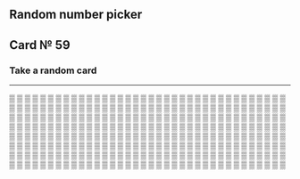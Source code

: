 ## Random number picker 

## Card № 59

### Take a random card
----
[▒](10.md) [▒](97.md) [▒](92.md) [▒](13.md) [▒](60.md) [▒](50.md) [▒](25.md) [▒](5.md) [▒](91.md) [▒](49.md) [▒](78.md) [▒](6.md) [▒](85.md) [▒](67.md) [▒](12.md) [▒](7.md) [▒](91.md) [▒](78.md) [▒](16.md) [▒](19.md) [▒](22.md) [▒](24.md) [▒](97.md) [▒](3.md) [▒](87.md) [▒](76.md) [▒](15.md) [▒](36.md) [▒](78.md) [▒](19.md) [▒](99.md) [▒](90.md) [▒](61.md) [▒](2.md) [▒](41.md) [▒](48.md) [▒](64.md) [▒](32.md) [▒](46.md) [▒](51.md) [▒](38.md) [▒](62.md) [▒](8.md) [▒](29.md) [▒](2.md) [▒](70.md) [▒](63.md) [▒](57.md) [▒](95.md) [▒](99.md) [▒](23.md) [▒](93.md) [▒](4.md) [▒](53.md) [▒](33.md) [▒](67.md) [▒](46.md) [▒](8.md) [▒](9.md) [▒](72.md) [▒](10.md) [▒](91.md) [▒](70.md) [▒](59.md) [▒](40.md) [▒](94.md) [▒](28.md) [▒](24.md) [▒](19.md) [▒](13.md) [▒](70.md) [▒](80.md) [▒](12.md) [▒](37.md) [▒](68.md) [▒](11.md) [▒](57.md) [▒](74.md) [▒](32.md) [▒](55.md) [▒](81.md) [▒](31.md) [▒](65.md) [▒](8.md) [▒](71.md) [▒](39.md) [▒](94.md) [▒](72.md) [▒](28.md) [▒](48.md) [▒](95.md) [▒](73.md) [▒](47.md) [▒](59.md) [▒](54.md) [▒](75.md) [▒](92.md) [▒](85.md) [▒](92.md) [▒](34.md) [▒](64.md) [▒](42.md) [▒](67.md) [▒](86.md) [▒](27.md) [▒](50.md) [▒](14.md) [▒](64.md) [▒](59.md) [▒](22.md) [▒](39.md) [▒](65.md) [▒](6.md) [▒](11.md) [▒](35.md) [▒](43.md) [▒](98.md) [▒](82.md) [▒](79.md) [▒](45.md) [▒](73.md) [▒](63.md) [▒](5.md) [▒](52.md) [▒](81.md) [▒](91.md) [▒](14.md) [▒](84.md) [▒](26.md) [▒](60.md) [▒](16.md) [▒](12.md) [▒](14.md) [▒](22.md) [▒](28.md) [▒](49.md) [▒](68.md) [▒](87.md) [▒](27.md) [▒](69.md) [▒](37.md) [▒](45.md) [▒](32.md) [▒](21.md) [▒](29.md) [▒](72.md) [▒](17.md) [▒](62.md) [▒](80.md) [▒](74.md) [▒](27.md) [▒](76.md) [▒](48.md) [▒](31.md) [▒](9.md) [▒](73.md) [▒](36.md) [▒](57.md) [▒](66.md) [▒](56.md) [▒](89.md) [▒](2.md) [▒](71.md) [▒](83.md) [▒](80.md) [▒](86.md) [▒](0.md) [▒](29.md) [▒](8.md) [▒](1.md) [▒](13.md) [▒](0.md) [▒](16.md) [▒](77.md) [▒](7.md) [▒](69.md) [▒](32.md) [▒](98.md) [▒](40.md) [▒](74.md) [▒](18.md) [▒](7.md) [▒](93.md) [▒](81.md) [▒](25.md) [▒](57.md) [▒](55.md) [▒](10.md) [▒](95.md) [▒](48.md) [▒](24.md) [▒](9.md) [▒](6.md) [▒](42.md) [▒](49.md) [▒](47.md) [▒](94.md) [▒](30.md) [▒](83.md) [▒](39.md) [▒](26.md) [▒](15.md) [▒](43.md) [▒](97.md) [▒](56.md) [▒](84.md) [▒](58.md) [▒](34.md) [▒](17.md) [▒](28.md) [▒](65.md) [▒](89.md) [▒](31.md) [▒](64.md) [▒](96.md) [▒](50.md) [▒](77.md) [▒](40.md) [▒](55.md) [▒](34.md) [▒](75.md) [▒](21.md) [▒](5.md) [▒](53.md) [▒](77.md) [▒](52.md) [▒](17.md) [▒](26.md) [▒](69.md) [▒](41.md) [▒](41.md) [▒](87.md) [▒](81.md) [▒](61.md) [▒](12.md) [▒](83.md) [▒](3.md) [▒](96.md) [▒](96.md) [▒](73.md) [▒](98.md) [▒](49.md) [▒](62.md) [▒](11.md) [▒](58.md) [▒](38.md) [▒](47.md) [▒](23.md) [▒](54.md) [▒](14.md) [▒](76.md) [▒](18.md) [▒](93.md) [▒](52.md) [▒](2.md) [▒](90.md) [▒](54.md) [▒](34.md) [▒](16.md) [▒](23.md) [▒](5.md) [▒](13.md) [▒](38.md) [▒](11.md) [▒](60.md) [▒](3.md) [▒](89.md) [▒](99.md) [▒](25.md) [▒](27.md) [▒](56.md) [▒](20.md) [▒](63.md) [▒](88.md) [▒](43.md) [▒](75.md) [▒](17.md) [▒](3.md) [▒](26.md) [▒](54.md) [▒](66.md) [▒](44.md) [▒](24.md) [▒](82.md) [▒](76.md) [▒](53.md) [▒](0.md) [▒](88.md) 